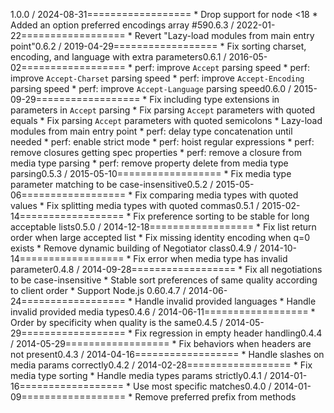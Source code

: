 1.0.0 / 2024-08-31==================  * Drop support for node <18  * Added an option preferred encodings array #590.6.3 / 2022-01-22==================  * Revert "Lazy-load modules from main entry point"0.6.2 / 2019-04-29==================  * Fix sorting charset, encoding, and language with extra parameters0.6.1 / 2016-05-02==================  * perf: improve `Accept` parsing speed  * perf: improve `Accept-Charset` parsing speed  * perf: improve `Accept-Encoding` parsing speed  * perf: improve `Accept-Language` parsing speed0.6.0 / 2015-09-29==================  * Fix including type extensions in parameters in `Accept` parsing  * Fix parsing `Accept` parameters with quoted equals  * Fix parsing `Accept` parameters with quoted semicolons  * Lazy-load modules from main entry point  * perf: delay type concatenation until needed  * perf: enable strict mode  * perf: hoist regular expressions  * perf: remove closures getting spec properties  * perf: remove a closure from media type parsing  * perf: remove property delete from media type parsing0.5.3 / 2015-05-10==================  * Fix media type parameter matching to be case-insensitive0.5.2 / 2015-05-06==================  * Fix comparing media types with quoted values  * Fix splitting media types with quoted commas0.5.1 / 2015-02-14==================  * Fix preference sorting to be stable for long acceptable lists0.5.0 / 2014-12-18==================  * Fix list return order when large accepted list  * Fix missing identity encoding when q=0 exists  * Remove dynamic building of Negotiator class0.4.9 / 2014-10-14==================  * Fix error when media type has invalid parameter0.4.8 / 2014-09-28==================  * Fix all negotiations to be case-insensitive  * Stable sort preferences of same quality according to client order  * Support Node.js 0.60.4.7 / 2014-06-24==================  * Handle invalid provided languages  * Handle invalid provided media types0.4.6 / 2014-06-11==================  *  Order by specificity when quality is the same0.4.5 / 2014-05-29==================  * Fix regression in empty header handling0.4.4 / 2014-05-29==================  * Fix behaviors when headers are not present0.4.3 / 2014-04-16==================  * Handle slashes on media params correctly0.4.2 / 2014-02-28==================  * Fix media type sorting  * Handle media types params strictly0.4.1 / 2014-01-16==================  * Use most specific matches0.4.0 / 2014-01-09==================  * Remove preferred prefix from methods
